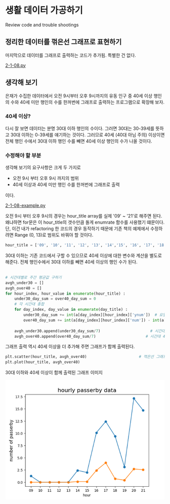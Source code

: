 # 생활 데이터 가공하기

Review code and trouble shootings

## 정리한 데이터를 꺾은선 그래프로 표현하기

마지막으로 데이터를 그래프로 출력하는 코드가 추가됨. 특별한 건 없다.

[2-1-08.py](2-1-08.py)

## 생각해 보기

은재가 수집한 데이터에서 오전 9시부터 오후 9시까지의 유동 인구 중 40세 이상 행인의 수와 40세 미만
행인의 수를 한꺼번에 그래프로 출력하는 프로그램으로 확장해 보자.

### 40세 이상?

다시 잘 보면 데이터는 분명 30대 이하 행인의 수이다. 그러면 30대는 30-39세를 뜻하고 30대 이하는 0-39세를 얘기하는 것이다.
그러므로 40세 (40대 아님 주의) 이상이면 전체 행인 수에서 30대 이하 행인 수를 빼면 40세 이상 행인의 수가 나올 것이다.

### 수정해야 할 부분

생각해 보기의 요구사항은 크게 두 가지로

- 오전 9시 부터 오후 9시 까지의 범위
- 40세 이상과 40세 미만 행인 수를 한꺼번에 그래프로 출력

이다.

[2-1-08-example.py](2-1-08-example.py)

오전 9시 부터 오후 9시의 경우는 hour_title array를 실제 '09' ~ '21'로 해주면 된다.
왜냐하면 for문은 이 hour_title의 갯수만큼 돌게 enumrate 함수를 사용했기 떄문이다.
단, 이건 내가 refactoring 한 코드의 경우 동작하기 때문에 기존 책의 예제에서 수정하려면 Range (0, 13)로 범위도 바꿔야 할 것이다.

``` python
hour_title = ['09', '10', '11', '12', '13', '14','15', '16', '17', '18', '19', '20','21']
```

30대 이하는 기존 코드에서 구할 수 있으므로
40세 이상에 대한 변수와 계산을 별도로 해준다.
전체 행인수에서 30대 이하를 빼면 40세 이상의 행인 수가 된다.

``` python

# 시간대별로 주간 평균값 구하기
avgh_under30 = []
avgh_over40 = []
for hour_index, hour_value in enumerate(hour_title) :                          # 00~21시간만큼 반복
    under30_day_sum = over40_day_sum = 0                                  # 시간대별 합을 구하기 위해 0으로 초기화
    # 각 시간대 총합
    for day_index, day_value in enumerate(day_title) :                      # 일주일, 즉 7번 반복하기
        under30_day_sum += int(a[day_index][hour_index]['ynum'])  # 요일별 + 시간대별 행인수 누적하기
        over40_day_sum += int(a[day_index][hour_index]['num']) - int(a[day_index][hour_index]['ynum'])  # 전체 행인수에서 30대 이하를 빼면? 40세 이상 행인수

    avgh_under30.append(under30_day_sum/7)                      # 시간대 30대 이하 행인수 평균 구하기
    avgh_over40.append(over40_day_sum/7)                      # 시간대 40세 이상 행인수 평균 구하기
```

그래프 출력 역시 40세 이상을 더 추가해 주면 그래프가 함께 출력된다.

``` python
plt.scatter(hour_title, avgh_over40)                       # 꺽은선 그래프 그리기
plt.plot(hour_title, avgh_over40)
```

30대 이하와 40세 이상이 함께 출력된 그래프 이미지

![ExampleFigure.png](ExampleFigure.png)